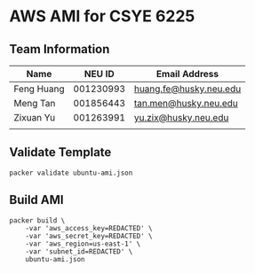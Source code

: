 # AWS AMI for CSYE 6225

## Team Information

| Name | NEU ID | Email Address |
| --- | --- | --- |
| Feng Huang | 001230993 | huang.fe@husky.neu.edu |
| Meng Tan | 001856443 | tan.men@husky.neu.edu |
| Zixuan Yu | 001263991 | yu.zix@husky.neu.edu |
| | | |

## Validate Template

```
packer validate ubuntu-ami.json
```

## Build AMI

```
packer build \
    -var 'aws_access_key=REDACTED' \
    -var 'aws_secret_key=REDACTED' \
    -var 'aws_region=us-east-1' \
    -var 'subnet_id=REDACTED' \
    ubuntu-ami.json
```
